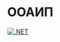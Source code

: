# ООАИП
[![.NET](https://github.com/cosmicblack/ooaip/actions/workflows/dotnet.yml/badge.svg?branch=move)](https://github.com/cosmicblack/ooaip/actions/workflows/dotnet.yml)
